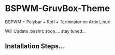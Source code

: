 # BSPWM-GruvBox-Theme
BSPWM + Polybar + Rofi + Terminator on Artix Linux  

Will Update .bashrc soon.... stay tuned...

## Installation Steps...
